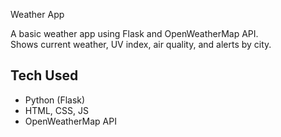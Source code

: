 Weather App

A basic weather app using Flask and OpenWeatherMap API.  
Shows current weather, UV index, air quality, and alerts by city.

## Tech Used
- Python (Flask)
- HTML, CSS, JS
- OpenWeatherMap API